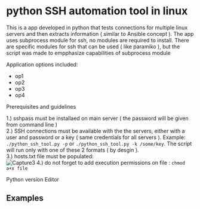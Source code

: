 # python SSH automation tool in linux
This is a app developed in python that tests connections for multiple linux servers and then extracts information ( similar to Ansible concept ).
The app uses subprocess module for ssh, no modules are required to install. There are specific modules for ssh that can be used ( like paramiko ), but the script was made to empphasize capabilities of subprocess module



Application options included:
* op1
* op2
* op3
* op4

Prerequisites and guidelines
  
1.) sshpass must be installaed on main server ( the password will be given from command line )  
2.) SSH connections must be available with the the servers, either with a user and password or a key ( same credentials for all servers ). Example:
`./python_ssh_tool.py -p` or `./python_ssh_tool.py -k /some/key`. The script will run only with one of these 2 formats ( by desgin ).  
3.) hosts.txt file must be populated:  
![Capture3](https://user-images.githubusercontent.com/95858490/159157280-eefd7fd3-12d7-4165-96fe-ae85a0e0ad83.PNG)
4.) do not forget to add execution permissions on file : `chmod a+x file`  

Python version
Editor
## Examples
